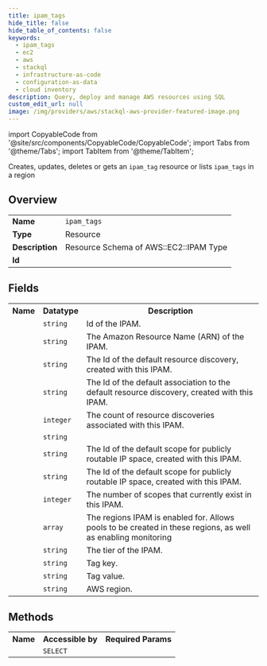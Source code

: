 ```yaml
---
title: ipam_tags
hide_title: false
hide_table_of_contents: false
keywords:
  - ipam_tags
  - ec2
  - aws
  - stackql
  - infrastructure-as-code
  - configuration-as-data
  - cloud inventory
description: Query, deploy and manage AWS resources using SQL
custom_edit_url: null
image: /img/providers/aws/stackql-aws-provider-featured-image.png
---
```


import CopyableCode from '@site/src/components/CopyableCode/CopyableCode';
import Tabs from '@theme/Tabs';
import TabItem from '@theme/TabItem';

Creates, updates, deletes or gets an <code>ipam_tag</code> resource or lists <code>ipam_tags</code> in a region

## Overview
<table><tbody>
<tr><td><b>Name</b></td><td><code>ipam_tags</code></td></tr>
<tr><td><b>Type</b></td><td>Resource</td></tr>
<tr><td><b>Description</b></td><td>Resource Schema of AWS::EC2::IPAM Type</td></tr>
<tr><td><b>Id</b></td><td><CopyableCode code="aws.ec2.ipam_tags" /></td></tr>
</tbody></table>

## Fields
<table><tbody><tr><th>Name</th><th>Datatype</th><th>Description</th></tr><tr><td><CopyableCode code="ipam_id" /></td><td><code>string</code></td><td>Id of the IPAM.</td></tr>
<tr><td><CopyableCode code="arn" /></td><td><code>string</code></td><td>The Amazon Resource Name (ARN) of the IPAM.</td></tr>
<tr><td><CopyableCode code="default_resource_discovery_id" /></td><td><code>string</code></td><td>The Id of the default resource discovery, created with this IPAM.</td></tr>
<tr><td><CopyableCode code="default_resource_discovery_association_id" /></td><td><code>string</code></td><td>The Id of the default association to the default resource discovery, created with this IPAM.</td></tr>
<tr><td><CopyableCode code="resource_discovery_association_count" /></td><td><code>integer</code></td><td>The count of resource discoveries associated with this IPAM.</td></tr>
<tr><td><CopyableCode code="description" /></td><td><code>string</code></td><td></td></tr>
<tr><td><CopyableCode code="public_default_scope_id" /></td><td><code>string</code></td><td>The Id of the default scope for publicly routable IP space, created with this IPAM.</td></tr>
<tr><td><CopyableCode code="private_default_scope_id" /></td><td><code>string</code></td><td>The Id of the default scope for publicly routable IP space, created with this IPAM.</td></tr>
<tr><td><CopyableCode code="scope_count" /></td><td><code>integer</code></td><td>The number of scopes that currently exist in this IPAM.</td></tr>
<tr><td><CopyableCode code="operating_regions" /></td><td><code>array</code></td><td>The regions IPAM is enabled for. Allows pools to be created in these regions, as well as enabling monitoring</td></tr>
<tr><td><CopyableCode code="tier" /></td><td><code>string</code></td><td>The tier of the IPAM.</td></tr>
<tr><td><CopyableCode code="tag_key" /></td><td><code>string</code></td><td>Tag key.</td></tr>
<tr><td><CopyableCode code="tag_value" /></td><td><code>string</code></td><td>Tag value.</td></tr>
<tr><td><CopyableCode code="region" /></td><td><code>string</code></td><td>AWS region.</td></tr>
</tbody></table>

## Methods

<table><tbody>
  <tr>
    <th>Name</th>
    <th>Accessible by</th>
    <th>Required Params</th>
  </tr>
  <tr>
    <td><CopyableCode code="view" /></td>
    <td><code>SELECT</code></td>
    <td><CopyableCode code="region" /></td>
  </tr>
</tbody></table>








